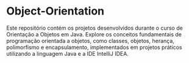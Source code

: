 # Object-Orientation
Este repositório contém os projetos desenvolvidos durante o curso de Orientação a Objetos em Java. Explore os conceitos fundamentais de programação orientada a objetos, como classes, objetos, herança, polimorfismo e encapsulamento, implementados em projetos práticos utilizando a linguagem Java e a IDE IntelliJ IDEA.
